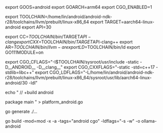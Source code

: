
export GOOS=android
export GOARCH=arm64
export CGO_ENABLED=1

export TOOLCHAIN=/home/lin/android/android-ndk-r28/toolchains/llvm/prebuilt/linux-x86_64
export TARGET=aarch64-linux-android
export API=30

export CC=$TOOLCHAIN/bin/$TARGET$API-clang
export CXX=$TOOLCHAIN/bin/$TARGET$API-clang++
export AR=$TOOLCHAIN/bin/llvm-ar
export LD=$TOOLCHAIN/bin/ld
export GO111MODULE=on

export CGO_CFLAGS="-I$TOOLCHAIN/sysroot/usr/include  -static  -D__ANDROID__ -D__clang__"
export CGO_CXXFLAGS="-static -std=c++17 -stdlib=libc++"
export CGO_LDFLAGS="-L/home/lin/android/android-ndk-r28/toolchains/llvm/prebuilt/linux-x86_64/sysroot/usr/lib/aarch64-linux-android/30 -ldl"

echo "
// +build android

package main
" > platform_android.go

go generate ./...

go build -mod=mod -x -a  -tags="android cgo" -ldflags="-s -w" -o ollama-android
